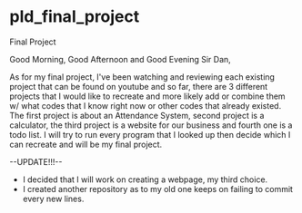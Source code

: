 # pld_final_project
Final Project

Good Morning, Good Afternoon and Good Evening Sir Dan,

  As for my final project, I've been watching and reviewing each existing project that can be found on youtube
and so far, there are 3 different projects that I would like to recreate and more likely add or combine them w/
what codes that I know right now or other codes that already existed. The first project is about an Attendance 
System, second project is a calculator, the third project is a website for our business and fourth one is a todo
list. I will try to run every program that I looked up then decide which I can recreate and will be my final project.

--UPDATE!!!--
- I decided that I will work on creating a webpage, my third choice.
- I created another repository as to my old one keeps on failing to commit every new lines.
